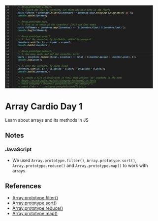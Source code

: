 ![Array Cardio Day 1](assets/images/app-image.jpg)

# Array Cardio Day 1
Learn about arrays and its methods in JS

## Notes
### JavaScript
- We used `Array.prototype.filter()`, `Array.prototype.sort()`, `Array.prototype.reduce()` and `Array.prototype.map()` to work with arrays.

## References
- [Array.prototype.filter()](https://developer.mozilla.org/en-US/docs/Web/JavaScript/Reference/Global_Objects/Array/filter)
- [Array.prototype.sort()](https://developer.mozilla.org/en-US/docs/Web/JavaScript/Reference/Global_Objects/Array/sort)
- [Array.prototype.reduce()](https://developer.mozilla.org/en-US/docs/Web/JavaScript/Reference/Global_Objects/Array/Reduce)
- [Array.prototype.map()](https://developer.mozilla.org/en-US/docs/Web/JavaScript/Reference/Global_Objects/Array/map)